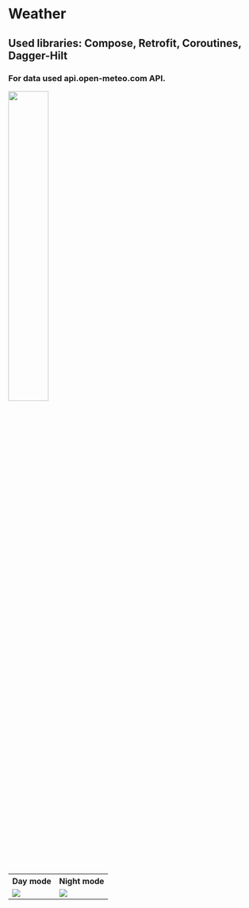 # Weather
## Used libraries: Compose, Retrofit, Coroutines, Dagger-Hilt
### For data used api.open-meteo.com API.

<img src="https://user-images.githubusercontent.com/103197485/197337212-81295c4e-b5e7-46bc-bd41-6f2ba4f7051c.gif" width="40%" height="40%"/>

<table>
 <tr>
    <th><b>Day mode</b></th>
    <th><b>Night mode</b></th>
 </tr>
 <tr>
    <td><img src="https://user-images.githubusercontent.com/103197485/197337246-cb81d431-5c3c-4a4e-9a3d-b53269ac0632.png"/></td>
    <td><img src="https://user-images.githubusercontent.com/103197485/197337255-16491cd3-e756-45fc-b319-26eee93edc97.png"/></td>
 </tr>
 </table>
